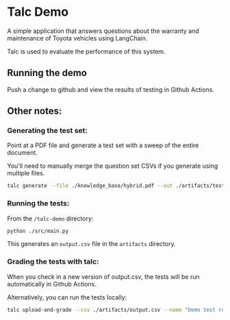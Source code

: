 # Talc Demo

A simple application that answers questions about the warranty and maintenance of Toyota vehicles using LangChain.

Talc is used to evaluate the performance of this system.

## Running the demo

Push a change to github and view the results of testing in Github Actions.

## Other notes:

### Generating the test set:

Point at a PDF file and generate a test set with a sweep of the entire document.

You'll need to manually merge the question set CSVs if you generate using multiple files.

```bash
talc generate --file ./knowledge_base/hybrid.pdf --out ./artifacts/test_set.csv --dataset_name test --generation_modes sweep
```

### Running the tests:

From the `/talc-demo` directory:

```bash
python ./src/main.py
```

This generates an `output.csv` file in the `artifacts` directory.

### Grading the tests with talc:

When you check in a new version of output.csv, the tests will be run automatically in Github Actions.

Alternatively, you can run the tests locally:

```bash
talc upload-and-grade --csv ./artifacts/output.csv --name "Demo test run" --fail_on_error
```

